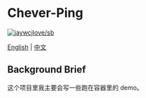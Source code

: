 # Chever-Ping

[![jaywcjlove/sb](https://jaywcjlove.github.io/sb/lang/chinese.svg)](README-zh.md)

[English](../README.md) | [中文](README-zh.md)

## Background Brief

这个项目里我主要会写一些跑在容器里的 demo。
